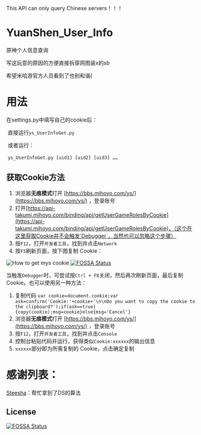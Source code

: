 This API can only query Chinese servers！！！

# YuanShen_User_Info
原神个人信息查询

写这玩意的原因的方便直接拆穿网图装x的sb

希望米哈游官方人员看到了也别和谐(

# 用法

在settings.py中填写自己的cookie后：

​	直接运行`ys_UserInfoGet.py`

​	或者运行：

​	`ys_UserInfoGet.py [uid1] [uid2] [uid3] ……`

##  获取Cookie方法


1. 浏览器**无痕模式**打开 [https://bbs.mihoyo.com/ys/](https://bbs.mihoyo.com/ys/) ，登录账号
2. 打开[https://api-takumi.mihoyo.com/binding/api/getUserGameRolesByCookie](https://api-takumi.mihoyo.com/binding/api/getUserGameRolesByCookie)，（这个在这里获取Cookie并不会触发`Debugger`，当然也可以忽略这个步骤）
3. 按`F12`，打开`开发者工具`，找到并点击`Network`
4. 按`F5`刷新页面，按下图复制 Cookie：

![How to get mys cookie](https://i.loli.net/2020/10/28/TMKC6lsnk4w5A8i.png)
[![FOSSA Status](https://app.fossa.com/api/projects/git%2Bgithub.com%2FWomsxd%2FYuanShen_User_Info.svg?type=shield)](https://app.fossa.com/projects/git%2Bgithub.com%2FWomsxd%2FYuanShen_User_Info?ref=badge_shield)

当触发`Debugger`时，可尝试按`Ctrl + F8`关闭，然后再次刷新页面，最后复制 Cookie。也可以使用另一种方法：

1. 复制代码 `var cookie=document.cookie;var ask=confirm('Cookie:'+cookie+'\n\nDo you want to copy the cookie to the clipboard?');if(ask==true){copy(cookie);msg=cookie}else{msg='Cancel'}`
2. 浏览器**无痕模式**打开 [https://bbs.mihoyo.com/ys/](https://bbs.mihoyo.com/ys/) ，登录账号
3. 按`F12`，打开`开发者工具`，找到并点击`Console`
4. 控制台粘贴代码并运行，获得类似`Cookie:xxxxxx`的输出信息
5. `xxxxxx`部分即为所需复制的 Cookie，点击确定复制


# 感谢列表：

[Steesha](https://github.com/Steesha)：帮忙拿到了DS的算法


## License
[![FOSSA Status](https://app.fossa.com/api/projects/git%2Bgithub.com%2FWomsxd%2FYuanShen_User_Info.svg?type=large)](https://app.fossa.com/projects/git%2Bgithub.com%2FWomsxd%2FYuanShen_User_Info?ref=badge_large)